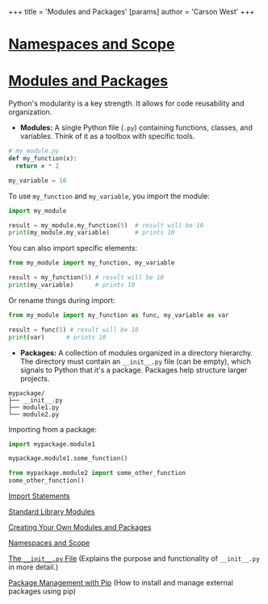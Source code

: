 +++
 title = 'Modules and Packages'
[params]
	author = 'Carson West'
+++
# [Namespaces and Scope](./../namespaces-and-scope/)
# [Modules and Packages](./../modules-and-packages/) 
Python's modularity is a key strength.  It allows for code reusability and organization.

* **Modules:**  A single Python file (`.py`) containing functions, classes, and variables.  Think of it as a toolbox with specific tools.

```python
# my_module.py
def my_function(x):
  return x * 2

my_variable = 10
```

To use `my_function` and `my_variable`, you import the module:

```python
import my_module

result = my_module.my_function(5)  # result will be 10
print(my_module.my_variable)       # prints 10
```

You can also import specific elements:

```python
from my_module import my_function, my_variable

result = my_function(5) # result will be 10
print(my_variable)      # prints 10
```

Or rename things during import:

```python
from my_module import my_function as func, my_variable as var

result = func(5) # result will be 10
print(var)      # prints 10
```


* **Packages:** A collection of modules organized in a directory hierarchy.  The directory must contain an `__init__.py` file (can be empty), which signals to Python that it's a package.  Packages help structure larger projects.

```
mypackage/
├── __init__.py
├── module1.py
└── module2.py
```

Importing from a package:

```python
import mypackage.module1

mypackage.module1.some_function()

from mypackage.module2 import some_other_function
some_other_function()
```

[Import Statements](./../import-statements/)

[Standard Library Modules](./../standard-library-modules/)

[Creating Your Own Modules and Packages](./../creating-your-own-modules-and-packages/)

[Namespaces and Scope](./../namespaces-and-scope/)


[The `__init__.py` File](./../the-`__init__.py`-file/)  (Explains the purpose and functionality of `__init__.py` in more detail.)

[Package Management with Pip](./../package-management-with-pip/) (How to install and manage external packages using pip)
